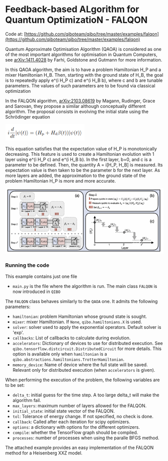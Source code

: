 # Feedback-based ALgorithm for Quantum OptimizatioN - FALQON

Code at: [https://github.com/qiboteam/qibo/tree/master/examples/falqon](https://github.com/qiboteam/qibo/tree/master/examples/falqon)

Quantum Approximate Optimisation Algorithm (QAOA) is considered as one of the most important algorithms for optimisation in Quantum Computers, see [arXiv:1411.4028](https://arxiv.org/abs/1411.4028) by Farhi, Goldstone and Gutmann for more information.

In this QAOA algorithm, the aim is to have a problem Hamiltonian H_P and a mixer Hamiltonian H_B. Then, starting with the ground state of H_B, the goal is to repeatedly apply e^(i H_P c) and e^(i H_B b), where c and b are tunable parameters. The values of such parameters are to be found via classical optimization

In the FALQON algorithm, [arXiv:2103.08619](https://arxiv.org/abs/2103.08619) by Magann, Rudinger, Grace and Sarovan, they propose a similar although conceptually different algorithm. The proposal consists in evolving the initial state using the Schrödinger equation

![schrodingerequation](images/schrodinger_equation.png)

This equation satisfies that the expectation value of H_P is monotonically decreasing. This feature is used to create a Hamiltonian evolution with 1 layer using  e^(i H_P c) and e^(i H_B b). In the first layer, b=0, and c is a parameter to be defined. Then, the quantity A = i[H_P, H_B] is measured. Its expectation value is then taken to be the parameter b for the next layer. As more layers are added, the
approximation to the ground state of the problem Hamiltonian H_P is more and more accurate.

![scheme](images/scheme.png)

### Running the code

This example contains just one file
- `main.py` is the file where the algorithm is run. The main class `FALQON` is now introduced in `QIBO`

The `FALQON` class behaves similarly to the `QAOA` one. It admits the following parameters:
- `hamiltonian`: problem Hamiltonian
            whose ground state is sought.
- `mixer`: mixer Hamiltonian.
            If ``None``, `qibo.hamiltonians.X` is used.
- `solver`: solver used to apply the exponential operators.
            Default solver is 'exp'.
- `callbacks`: List of callbacks to calculate during evolution.
- `accelerators`: Dictionary of devices to use for distributed
            execution. See `qibo.tensorflow.distcircuit.DistributedCircuit`
            for more details. This option is available only when ``hamiltonian``
            is a `qibo.abstractions.hamiltonians.TrotterHamiltonian`.
- `memory_device`: Name of device where the full state will be saved.
            Relevant only for distributed execution (when ``accelerators`` is
            given).

When performing the execution of the problem, the following variables are to be set:

- `delta_t`: initial guess for the time step. A too large delta_t will make the algorithm fail.
- `max_layers`: maximum number of layers allowed for the FALQON.
- `initial_state`: initial state vector of the FALQON.
- `tol`: Tolerance of energy change. If not specified, no check is done.
- `callback`: Called after each iteration for scipy optimizers.
- `options`: a dictionary with options for the different optimizers.
- `compile`: whether the TensorFlow graph should be compiled.
- `processes`: number of processes when using the paralle BFGS method.

The attached example provides an easy implementation of the FALQON method for a Heisenberg XXZ model.
